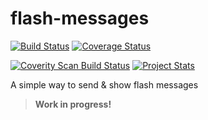 flash-messages
==============
[![Build Status](https://travis-ci.org/jeslopalo/flash-messages.svg?branch=0.1.0)](https://travis-ci.org/jeslopalo/flash-messages)
[![Coverage Status](https://coveralls.io/repos/jeslopalo/flash-messages/badge.png?branch=0.1.0)](https://coveralls.io/r/jeslopalo/flash-messages?branch=0.1.0)

[![Coverity Scan Build Status](https://scan.coverity.com/projects/2142/badge.svg?branch=0.1.0)](https://scan.coverity.com/projects/2142?branch=0.1.0)
[![Project Stats](https://www.ohloh.net/p/flash-messages/widgets/project_thin_badge.gif)](https://www.ohloh.net/p/flash-messages)

A simple way to send &amp; show flash messages

> **Work in progress!**
